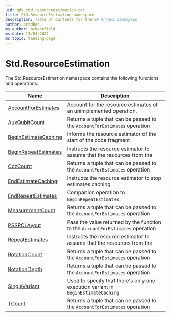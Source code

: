 ```yaml
---
uid: qdk.std.resourceestimation-toc
title: Std.ResourceEstimation namespace
description: Table of contents for the Q# Arrays namespace
author: bradben
ms.author: brbenefield
ms.date: 11/04/2024
ms.topic: landing-page
---
```


# Std.ResourceEstimation

The Std.ResourceEstimation namespace contains the following functions and operations:


| Name | Description |
|------|-------------|
| [AccountForEstimates](xref:Qdk.Std.ResourceEstimation.AccountForEstimates) | Account for the resource estimates of an unimplemented operation, |
| [AuxQubitCount](xref:Qdk.Std.ResourceEstimation.AuxQubitCount) | Returns a tuple that can be passed to the `AccountForEstimates` operation |
| [BeginEstimateCaching](xref:Qdk.Std.ResourceEstimation.BeginEstimateCaching) | Informs the resource estimator of the start of the code fragment |
| [BeginRepeatEstimates](xref:Qdk.Std.ResourceEstimation.BeginRepeatEstimates) | Instructs the resource estimator to assume that the resources from the |
| [CczCount](xref:Qdk.Std.ResourceEstimation.CczCount) | Returns a tuple that can be passed to the `AccountForEstimates` operation |
| [EndEstimateCaching](xref:Qdk.Std.ResourceEstimation.EndEstimateCaching) | Instructs the resource estimator to stop estimates caching |
| [EndRepeatEstimates](xref:Qdk.Std.ResourceEstimation.EndRepeatEstimates) | Companion operation to `BeginRepeatEstimates`. |
| [MeasurementCount](xref:Qdk.Std.ResourceEstimation.MeasurementCount) | Returns a tuple that can be passed to the `AccountForEstimates` operation |
| [PSSPCLayout](xref:Qdk.Std.ResourceEstimation.PSSPCLayout) | Pass the value returned by the function to the `AccountForEstimates` operation |
| [RepeatEstimates](xref:Qdk.Std.ResourceEstimation.RepeatEstimates) | Instructs the resource estimator to assume that the resources from the |
| [RotationCount](xref:Qdk.Std.ResourceEstimation.RotationCount) | Returns a tuple that can be passed to the `AccountForEstimates` operation |
| [RotationDepth](xref:Qdk.Std.ResourceEstimation.RotationDepth) | Returns a tuple that can be passed to the `AccountForEstimates` operation |
| [SingleVariant](xref:Qdk.Std.ResourceEstimation.SingleVariant) | Used to specify that there's only one execution variant in `BeginEstimateCaching` |
| [TCount](xref:Qdk.Std.ResourceEstimation.TCount) | Returns a tuple that can be passed to the `AccountForEstimates` operation |
